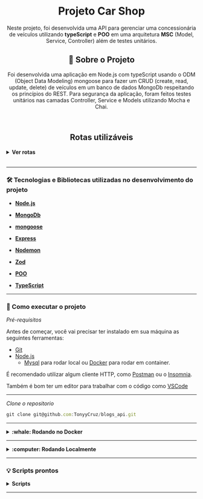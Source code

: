 <h1 align="center">Projeto Car Shop</h1>
<p align="center">Neste projeto, foi desenvolvida uma API para gerenciar uma concessionária de veículos utilizando <strong>typeScript</strong> e <strong>POO</strong> em uma arquitetura <strong>MSC</strong> (Model, Service, Controller) além de testes unitários.

<br>

<h2 align="center">📃 Sobre o Projeto</h2>

<p align="center">
  Foi desenvolvida uma aplicação em Node.js com typeScript usando o ODM (Object Data Modeling) mongoose para fazer um CRUD (create, read, update, delete) de veículos em um banco de dados MongoDb respeitando os princípios do REST.
  Para segurança da aplicação, foram feitos testes unitários nas camadas Controller, Service e Models utilizando Mocha e Chai.
</p>

<br>

<h2 align="center">Rotas utilizáveis</h2>

<details>
  <summary><strong>Ver rotas</strong></summary><br />
  
  - POST `/cars` para cadastrar novo carro. Utilize um body nesse formato:

```jsx
{
  "model": "Batmobile",
  "year": 2021,
  "color": "black",
  "buyValue": 36500000,
  "seatsQty": 2,
  "doorsQty": 2
}
```
  
---
  
- POST `/motorcycles` para cadastrar uma nova moto. Utilize um body nesse formato:

```jsx
{
  "model": "batcycle",
  "year": 2016,
  "color": "black",
  "buyValue": 12000000,
  "category": "Custom",
  "engineCapacity": 2500
}
```

---

- GET `/cars` traz todos os carros cadastrados.

---

- GET `/cars/:id` traz o carro correspondente ao id enviado se ele existir  no banco de dados.

---

- GET `/motorcycles` todas as motos cadastradas.

---
  
- GET `/motorcycles/:id` traz a moto correspondente ao id enviado se ele existir  no banco de dados.

---

- PUT `/post/:id` para atualizar o poste caso ele exista e pertença ao usuario logado. Utilize um body nesse formato:

```jsx
{
  "title": "Lufeeeee",
  "content": "Cade minha comida"
}
```

---

- PUT `/cars/:id` para atualizar o carro com o id informado. Utilize um body nesse formato:

```jsx
{
  "_id": "4edd40c86762e0fb12000003",
  "model": "the Mean Machine",
  "year": 1968,
  "color": "purple",
  "buyValue": 15000,
  "seatsQty": 2,
  "doorsQty": 2
}
```

---
  
- PUT `/motorcycles/:id` para atualizar o carro com o id informado. Utilize um body nesse formato:

```jsx
{
   "_id": "4edd40c86762e0fb12000003",
  "model": "Hell Cycle",
  "year": 2007,
  "color": "silver",
  "buyValue": 6500000,
  "category": "Custom",
  "engineCapacity": 1000
}
```

---
  
- DELETE `/cars/:id` deleta o carro com o id correspondente ao enviado caso exista.
  
---
  
- DELETE `/motorcycles/:id` deleta a moto com o id correspondente ao enviado caso exista.

</details>

<br>

---

### 🛠 Tecnologias e Bibliotecas utilizadas no desenvolvimento do projeto

- **[Node.js](https://nodejs.org/en/)**

- **[MongoDb](https://www.mongodb.com/)**

- **[mongoose](https://www.mongodb.com/tools/mongoose)**

- **[Express](http://expressjs.com/pt-br/)**

- **[Nodemon](https://www.npmjs.com/package/nodemon)**
  
- **[Zod](https://github.com/colinhacks/zod)**

- **[POO](https://www.javatpoint.com/pt/conceitos-de-poo-em-java)**

- **[TypeScript](https://www.typescriptlang.org/)**

---

### 🚀 Como executar o projeto

_Pré-requisitos_

Antes de começar, você vai precisar ter instalado em sua máquina as seguintes ferramentas:
- [Git](https://git-scm.com)
- [Node.js](https://nodejs.org/en/)
  - [Mysql](https://www.mysql.com/) para rodar local ou [Docker](https://docs.docker.com/get-docker/) para rodar em container.


É recomendado utilizar algum cliente HTTP, como [Postman](https://www.postman.com/) ou o [Insomnia](https://insomnia.rest/download).

Também é bom ter um editor para trabalhar com o código como [VSCode](https://code.visualstudio.com/)

---

_Clone o repositorio_

```jsx
git clone git@github.com:TonyyCruz/blogs_api.git
```

---


<details>
  <summary><strong>:whale: Rodando no Docker</strong></summary><br />
  
  ## Com Docker
 
 
_Rode o serviço `node` com o comando_

```jsx
  docker-compose up -d
```

- Esse serviço irá inicializar dois containers chamados `blogs_api` e outro chamado `blogs_api_db`.
  - A partir daqui você pode rodar o container via CLI ou abri-lo no VS Code.

_Via CLI use o comando_
```jsx
docker exec -it blogs_api bash
```
- Ele te dará acesso ao terminal interativo do container blogs_api(node) criado pelo compose, que está rodando em segundo plano.

_Instale as dependências `dentro do container` com_

```jsx
npm install
```

⚠️Atenção: Caso opte por utilizar o Docker, TODOS os scripts disponíveis no package.json devem ser executados DENTRO do container, ou seja, no terminal que aparece após a execução do comando docker exec.
  
  </details>
  
---
  
<details>
  <summary><strong>:computer: Rodando Localmente</strong></summary><br />
 
 _Instale as dependências com o comando_
 
 ```jsx
npm install
```
- Para rodar o projeto desta forma, **obrigatoriamente** você deve ter o `node` instalado em seu computador.
  - Recomenda-se a versão `^16`
  
 ⚠️Atenção: Não esqueça de renomear/configurar o arquivo .env.example
</details>

---


### 💡 Scripts prontos
<details>
  <summary><strong>Scripts</strong></summary><br />

  - Criar o banco de dados e gerar as tabelas:
  ```sh
    npm run prestart
  ```

  - Limpar e popular o banco de dados:
  ```sh
    npm run seed
  ```

  - Iniciar o servidor Node:
  ```sh
    npm start
  ```

  - Iniciar o servidor Node com nodemon:
  ```sh
    npm run debug
  ```

  <br />
</details>

---
